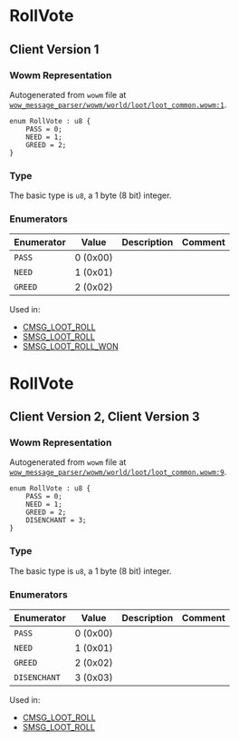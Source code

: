 # RollVote

## Client Version 1

### Wowm Representation

Autogenerated from `wowm` file at [`wow_message_parser/wowm/world/loot/loot_common.wowm:1`](https://github.com/gtker/wow_messages/tree/main/wow_message_parser/wowm/world/loot/loot_common.wowm#L1).

```rust,ignore
enum RollVote : u8 {
    PASS = 0;
    NEED = 1;
    GREED = 2;
}
```
### Type
The basic type is `u8`, a 1 byte (8 bit) integer.
### Enumerators
| Enumerator | Value  | Description | Comment |
| --------- | -------- | ----------- | ------- |
| `PASS` | 0 (0x00) |  |  |
| `NEED` | 1 (0x01) |  |  |
| `GREED` | 2 (0x02) |  |  |

Used in:
* [CMSG_LOOT_ROLL](cmsg_loot_roll.md)
* [SMSG_LOOT_ROLL](smsg_loot_roll.md)
* [SMSG_LOOT_ROLL_WON](smsg_loot_roll_won.md)

# RollVote

## Client Version 2, Client Version 3

### Wowm Representation

Autogenerated from `wowm` file at [`wow_message_parser/wowm/world/loot/loot_common.wowm:9`](https://github.com/gtker/wow_messages/tree/main/wow_message_parser/wowm/world/loot/loot_common.wowm#L9).

```rust,ignore
enum RollVote : u8 {
    PASS = 0;
    NEED = 1;
    GREED = 2;
    DISENCHANT = 3;
}
```
### Type
The basic type is `u8`, a 1 byte (8 bit) integer.
### Enumerators
| Enumerator | Value  | Description | Comment |
| --------- | -------- | ----------- | ------- |
| `PASS` | 0 (0x00) |  |  |
| `NEED` | 1 (0x01) |  |  |
| `GREED` | 2 (0x02) |  |  |
| `DISENCHANT` | 3 (0x03) |  |  |

Used in:
* [CMSG_LOOT_ROLL](cmsg_loot_roll.md)
* [SMSG_LOOT_ROLL](smsg_loot_roll.md)


